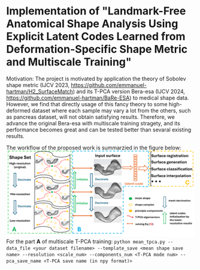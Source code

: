 # Implementation of "Landmark-Free Anatomical Shape Analysis Using Explicit Latent Codes Learned from Deformation-Specific Shape Metric and Multiscale Training"  

Motivation: The project is motivated by application the theory of Sobolev shape metric (IJCV 2023, https://github.com/emmanuel-hartman/H2_SurfaceMatch) and its T-PCA version Bera-esa (IJCV 2024, https://github.com/emmanuel-hartman/BaRe-ESA) to medical shape data. However, we find that directly usage of this fancy theory to some high-deformed dataset where each sample may vary a lot from the others, such as pancreas dataset, will not obtain satisfying results. Therefore, we advance the original Bera-esa with multiscale training stragety, and its performance becomes great and can be tested better than sevaral existing results. 

The workflow of the proposed work is summarzied in the figure below:
![image](https://github.com/xzhangem/multiscale-RiemanSSM/blob/main/Figures/diagram_tpca.png)
For the part **A** of multiscale T-PCA training: 
`python mean_tpca.py --data_file <your dataset filename> --template_save <mean shape save name> --resolution <scale_num> --components_num <T-PCA mode num> --pca_save_name <T-PCA save name (in npy format)>`

